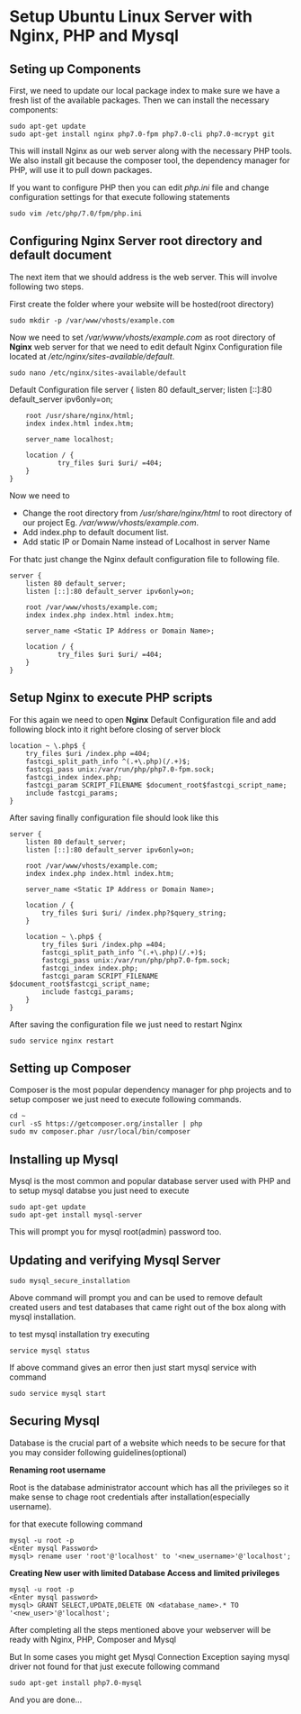 # Setup Ubuntu Linux Server with Nginx, PHP and Mysql

## Seting up Components
First, we need to update our local package index to make sure we have a fresh list of the available packages. Then we can install the necessary components:

    sudo apt-get update
    sudo apt-get install nginx php7.0-fpm php7.0-cli php7.0-mcrypt git

This will install Nginx as our web server along with the necessary PHP tools. We also install git because the composer tool, the dependency manager for PHP, will use it to pull down packages.

If you want to configure PHP then you can edit _php.ini_ file and change configuration settings for that execute following statements

    sudo vim /etc/php/7.0/fpm/php.ini
    
## Configuring Nginx Server root directory and default document
The next item that we should address is the web server. This will involve following two steps.

First create the folder where your website will be hosted(root directory)

    sudo mkdir -p /var/www/vhosts/example.com
    
Now we need to set _/var/www/vhosts/example.com_ as root directory of **Nginx** web server for that we need to edit default Nginx Configuration file located at _/etc/nginx/sites-available/default_.
    
    sudo nano /etc/nginx/sites-available/default
    
Default Configuration file
    server {
        listen 80 default_server;
        listen [::]:80 default_server ipv6only=on;

        root /usr/share/nginx/html;
        index index.html index.htm;

        server_name localhost;

        location / {
                try_files $uri $uri/ =404;
        }
    }

Now we need to 
* Change the root directory from _/usr/share/nginx/html_ to root directory of our project Eg. _/var/www/vhosts/example.com_.
* Add index.php to default document list.
* Add static IP or Domain Name instead of Localhost in server Name

For thatc just change the Nginx default configuration file to following file.

    server {
        listen 80 default_server;
        listen [::]:80 default_server ipv6only=on;

        root /var/www/vhosts/example.com;
        index index.php index.html index.htm;

        server_name <Static IP Address or Domain Name>;

        location / {
                try_files $uri $uri/ =404;
        }
    }
    
## Setup Nginx to execute PHP scripts

For this again we need to open **Nginx** Default Configuration file and add following block into it right before closing of server block

    location ~ \.php$ {
        try_files $uri /index.php =404;
        fastcgi_split_path_info ^(.+\.php)(/.+)$;
        fastcgi_pass unix:/var/run/php/php7.0-fpm.sock;
        fastcgi_index index.php;
        fastcgi_param SCRIPT_FILENAME $document_root$fastcgi_script_name;
        include fastcgi_params;
    }
    
After saving finally configuration file should look like this

    server {
        listen 80 default_server;
        listen [::]:80 default_server ipv6only=on;
    
        root /var/www/vhosts/example.com;
        index index.php index.html index.htm;
    
        server_name <Static IP Address or Domain Name>;
    
        location / {
            try_files $uri $uri/ /index.php?$query_string;
        }
    
        location ~ \.php$ {
            try_files $uri /index.php =404;
            fastcgi_split_path_info ^(.+\.php)(/.+)$;
            fastcgi_pass unix:/var/run/php/php7.0-fpm.sock;
            fastcgi_index index.php;
            fastcgi_param SCRIPT_FILENAME $document_root$fastcgi_script_name;
            include fastcgi_params;
        }
    }
    
After saving the configuration file we just need to restart Nginx

    sudo service nginx restart
    
## Setting up Composer
Composer is the most popular dependency manager for php projects and to setup composer we just need to execute following commands.

    cd ~
    curl -sS https://getcomposer.org/installer | php
    sudo mv composer.phar /usr/local/bin/composer
    
## Installing up Mysql
Mysql is the most common and popular database server used with PHP and to setup mysql databse you just need to execute

    sudo apt-get update
    sudo apt-get install mysql-server
    
This will prompt you for mysql root(admin) password too.
    
## Updating and verifying Mysql Server

    sudo mysql_secure_installation
    
Above command will prompt you and can be used to remove default created users and test databases that came right out of the box along with mysql installation.

to test mysql installation try executing 
    
    service mysql status
    
If above command gives an error then just start mysql service with command

    sudo service mysql start
    
## Securing Mysql 

Database is the crucial part of a website which needs to be secure for that you may consider following guidelines(optional)

**Renaming root username**

Root is the database administrator account which has all the privileges so it make sense to chage root credentials after installation(especially username).

for that execute following command
    
    mysql -u root -p 
    <Enter mysql Password>
    mysql> rename user 'root'@'localhost' to '<new_username>'@'localhost';
    
**Creating New user with limited Database Access and limited privileges**

    mysql -u root -p
    <Enter mysql password>
    mysql> GRANT SELECT,UPDATE,DELETE ON <database_name>.* TO '<new_user>'@'localhost';
    
After completing all the steps mentioned above your webserver will be ready with Nginx, PHP, Composer and Mysql

But In some cases you might get Mysql Connection Exception saying mysql driver not found for that just execute following command

    sudo apt-get install php7.0-mysql
    
And you are done...


